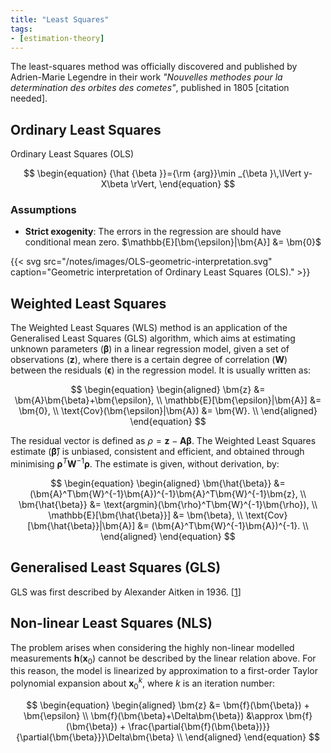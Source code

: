 ```yaml
---
title: "Least Squares"
tags:
- [estimation-theory]
---
```


The least-squares method was officially discovered and published by Adrien-Marie
Legendre in their work _"Nouvelles methodes pour la determination des orbites
des cometes"_, published in 1805 \[citation needed\].

## Ordinary Least Squares

Ordinary Least Squares (OLS)

$$
\begin{equation}
    {\hat {\beta }}={\rm {arg}}\min _{\beta }\,\lVert y-X\beta \rVert,
\end{equation}
$$

### Assumptions 

- **Strict exogenity**: The errors in the regression are should have conditional 
  mean zero. $\mathbb{E}[\bm{\epsilon}|\bm{A}] &= \bm{0}$

{{< svg src="/notes/images/OLS-geometric-interpretation.svg" caption="Geometric interpretation of Ordinary Least Squares (OLS)." >}}

## Weighted Least Squares

The Weighted Least Squares (WLS) method is an application of the
Generalised Least Squares (GLS) algorithm, which aims at
estimating unknown parameters ($\bm{\beta}$) in a linear regression model, given a
set of observations ($\bm{z}$), where there is a certain degree of correlation
($\bm{W}$) between the residuals ($\bm{\epsilon}$) in the regression model. It
is usually written as:

$$
\begin{equation}
    \begin{aligned}
        \bm{z} &= \bm{A}\bm{\beta}+\bm{\epsilon}, \\
        \mathbb{E}[\bm{\epsilon}|\bm{A}] &= \bm{0}, \\
        \text{Cov}(\bm{\epsilon}|\bm{A}) &= \bm{W}. \\
    \end{aligned}
\end{equation}
$$

The residual vector is defined as $\rho=\bm{z}-\bm{A}\bm{\beta}$. The Weighted
Least Squares estimate ($\bm{\hat{\beta}}$) is unbiased, consistent and
efficient, and obtained through minimising $\bm{\rho}^T\bm{W}^{-1}\bm{\rho}$. The
estimate is given, without derivation, by:

$$
\begin{equation}
    \begin{aligned}
        \bm{\hat{\beta}} &= (\bm{A}^T\bm{W}^{-1}\bm{A})^{-1}\bm{A}^T\bm{W}^{-1}\bm{z}, \\
        \bm{\hat{\beta}} &= \text{argmin}(\bm{\rho}^T\bm{W}^{-1}\bm{\rho}), \\
        \mathbb{E}[\bm{\hat{\beta}}] &= \bm{\beta}, \\
        \text{Cov}[\bm{\hat{\beta}}|\bm{A}] &= (\bm{A}^T\bm{W}^{-1}\bm{A})^{-1}. \\
    \end{aligned}
\end{equation}
$$

## Generalised Least Squares (GLS)

GLS was first described by Alexander Aitken in 1936. \[[1](https://en.wikipedia.org/wiki/Generalized_least_squares#cite_note-1)\]

## Non-linear Least Squares (NLS)

The problem arises when considering the highly non-linear modelled measurements
$\bm{h}(\bm{x}_0)$ cannot be described by the linear relation above. For this
reason, the model is linearized by approximation to a first-order Taylor
polynomial expansion about $\bm{x}_0^k$, where $k$ is an iteration number:

$$
\begin{equation}
    \begin{aligned}
        \bm{z}                              &=        \bm{f}(\bm{\beta}) + \bm{\epsilon}                                                              \\
        \bm{f}(\bm{\beta}+\Delta\bm{\beta}) &\approx  \bm{f}(\bm{\beta}) + \frac{\partial{\bm{f}(\bm{\beta})}}{\partial{\bm{\beta}}}\Delta\bm{\beta}  \\
    \end{aligned}
\end{equation}
$$
